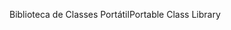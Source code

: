 <span data-ttu-id="ac7bd-101">Biblioteca de Classes Portátil</span><span class="sxs-lookup"><span data-stu-id="ac7bd-101">Portable Class Library</span></span>